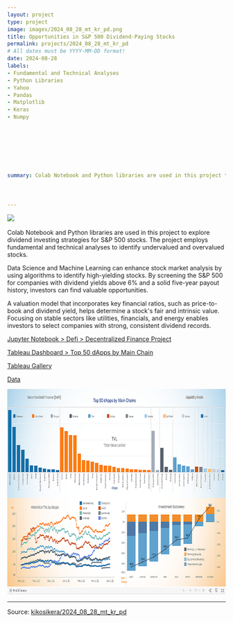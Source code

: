 ```yaml
---
layout: project
type: project
image: images/2024_08_28_mt_kr_pd.png
title: Opportunities in S&P 500 Dividend-Paying Stocks
permalink: projects/2024_08_28_mt_kr_pd
# All dates must be YYYY-MM-DD format!
date: 2024-08-28
labels:
- Fundamental and Technical Analyses
- Python Libraries
- Yahoo
- Pandas
- Matplotlib
- Keras 
- Numpy







summary: Colab Notebook and Python libraries are used in this project to explore dividend investing strategies for S&P 500 stocks. The project employs fundamental and technical analyses to identify undervalued and overvalued stocks.



---
```


<img class="ui image" src="{{ site.baseurl }}/images/2024_08_28_mt_kr_pd_overview.png">

Colab Notebook and Python libraries are used in this project to explore dividend investing strategies for S&P 500 stocks. The project employs fundamental and technical analyses to identify undervalued and overvalued stocks.

Data Science and Machine Learning can enhance stock market analysis by using algorithms to identify high-yielding stocks. By screening the S&P 500 for companies with dividend yields above 6% and a solid five-year payout history, investors can find valuable opportunities.

A valuation model that incorporates key financial ratios, such as price-to-book and dividend yield, helps determine a stock's fair and intrinsic value. Focusing on stable sectors like utilities, financials, and energy enables investors to select companies with strong, consistent dividend records.


[Jupyter Notebook > Defi > Decentralized Finance Project](https://colab.research.google.com/gist/kikosikera/d32024919c02fc40eb0f7150b08cd06c/2022_04_08_dfi_mpl_tbl.ipynb?authuser=1)

[Tableau Dashboard > 
Top 50 dApps by Main Chain](https://public.tableau.com/app/profile/cristiano.siqueira/viz/2022_04_08_dfi_mpl_tbl/Dashboard)

[Tableau Gallery](https://public.tableau.com/profile/cristiano.siqueira#!)

[Data](https://github.com/kikosikera/2022_04_08_dfi_mpl_tbl/tree/master/data)


 <a href="https://public.tableau.com/app/profile/cristiano.siqueira/viz/2022_04_08_dfi_mpl_tbl/Dashboard">
  <img src="/images/2022_04_08_dfi_mpl_tbl_tableau.png" style="width:800px;height:474px;"/>
 </a>


<hr>

Source: <a href="https://github.com/kikosikera/2024_08_28_mt_kr_pd/tree/main/data"><i class="large github icon"></i>kikosikera/2024_08_28_mt_kr_pd</a>
